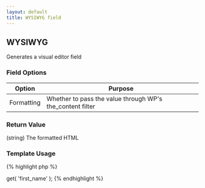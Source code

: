 ```yaml
---
layout: default
title: WYSIWYG field
---
```


## WYSIWYG

Generates a visual editor field

### Field Options

| Option | Purpose |
|--------|---------|
| Formatting | Whether to pass the value through WP's the_content filter |

### Return Value

(string) The formatted HTML

### Template Usage

{% highlight php %}
<?php
echo CFS()->get( 'first_name' );
{% endhighlight %}
